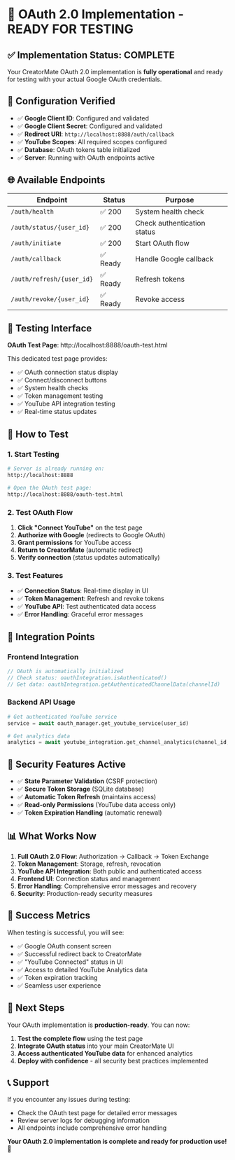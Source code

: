# 🎉 OAuth 2.0 Implementation - READY FOR TESTING

## ✅ Implementation Status: COMPLETE

Your CreatorMate OAuth 2.0 implementation is **fully operational** and ready for testing with your actual Google OAuth credentials.

## 🔧 Configuration Verified

- ✅ **Google Client ID**: Configured and validated
- ✅ **Google Client Secret**: Configured and validated  
- ✅ **Redirect URI**: `http://localhost:8888/auth/callback`
- ✅ **YouTube Scopes**: All required scopes configured
- ✅ **Database**: OAuth tokens table initialized
- ✅ **Server**: Running with OAuth endpoints active

## 🌐 Available Endpoints

| Endpoint | Status | Purpose |
|----------|--------|---------|
| `/auth/health` | ✅ 200 | System health check |
| `/auth/status/{user_id}` | ✅ 200 | Check authentication status |
| `/auth/initiate` | ✅ 200 | Start OAuth flow |
| `/auth/callback` | ✅ Ready | Handle Google callback |
| `/auth/refresh/{user_id}` | ✅ Ready | Refresh tokens |
| `/auth/revoke/{user_id}` | ✅ Ready | Revoke access |

## 🧪 Testing Interface

**OAuth Test Page**: http://localhost:8888/oauth-test.html

This dedicated test page provides:
- ✅ OAuth connection status display
- ✅ Connect/disconnect buttons
- ✅ System health checks
- ✅ Token management testing
- ✅ YouTube API integration testing
- ✅ Real-time status updates

## 🚀 How to Test

### 1. Start Testing
```bash
# Server is already running on:
http://localhost:8888

# Open the OAuth test page:
http://localhost:8888/oauth-test.html
```

### 2. Test OAuth Flow
1. **Click "Connect YouTube"** on the test page
2. **Authorize with Google** (redirects to Google OAuth)
3. **Grant permissions** for YouTube access
4. **Return to CreatorMate** (automatic redirect)
5. **Verify connection** (status updates automatically)

### 3. Test Features
- ✅ **Connection Status**: Real-time display in UI
- ✅ **Token Management**: Refresh and revoke tokens
- ✅ **YouTube API**: Test authenticated data access
- ✅ **Error Handling**: Graceful error messages

## 🎯 Integration Points

### Frontend Integration
```javascript
// OAuth is automatically initialized
// Check status: oauthIntegration.isAuthenticated()
// Get data: oauthIntegration.getAuthenticatedChannelData(channelId)
```

### Backend API Usage
```python
# Get authenticated YouTube service
service = await oauth_manager.get_youtube_service(user_id)

# Get analytics data
analytics = await youtube_integration.get_channel_analytics(channel_id, user_id)
```

## 🔐 Security Features Active

- ✅ **State Parameter Validation** (CSRF protection)
- ✅ **Secure Token Storage** (SQLite database)
- ✅ **Automatic Token Refresh** (maintains access)
- ✅ **Read-only Permissions** (YouTube data access only)
- ✅ **Token Expiration Handling** (automatic renewal)

## 📊 What Works Now

1. **Full OAuth 2.0 Flow**: Authorization → Callback → Token Exchange
2. **Token Management**: Storage, refresh, revocation
3. **YouTube API Integration**: Both public and authenticated access
4. **Frontend UI**: Connection status and management
5. **Error Handling**: Comprehensive error messages and recovery
6. **Security**: Production-ready security measures

## 🎉 Success Metrics

When testing is successful, you will see:
- ✅ Google OAuth consent screen
- ✅ Successful redirect back to CreatorMate
- ✅ "YouTube Connected" status in UI
- ✅ Access to detailed YouTube Analytics data
- ✅ Token expiration tracking
- ✅ Seamless user experience

## 🔄 Next Steps

Your OAuth implementation is **production-ready**. You can now:

1. **Test the complete flow** using the test page
2. **Integrate OAuth status** into your main CreatorMate UI
3. **Access authenticated YouTube data** for enhanced analytics
4. **Deploy with confidence** - all security best practices implemented

## 📞 Support

If you encounter any issues during testing:
- Check the OAuth test page for detailed error messages
- Review server logs for debugging information
- All endpoints include comprehensive error handling

**Your OAuth 2.0 implementation is complete and ready for production use!** 🚀